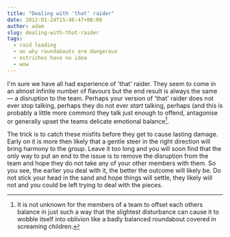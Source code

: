 ```yaml
---
title: "Dealing with 'that' raider"
date: 2012-01-24T15:46:47+00:00
author: adam
slug: dealing-with-that-raider
tags:
  - raid leading
  - on why roundabouts are dangerous
  - ostriches have no idea
  - wow
---
```


I'm sure we have all had experience of 'that' raider. They seem to come in an almost infinite number of flavours but the end result is always the same — a disruption to the team. Perhaps your version of 'that' raider does not ever stop talking, perhaps they do not ever _start_ talking, perhaps (and this is probably a little more common) they talk just enough to offend, antagonise or generally upset the teams delicate emotional balance[^1].

<!--more-->

The trick is to catch these misfits before they get to cause lasting damage. Early on it is more then likely that a gentle steer in the right direction will bring harmony to the group. Leave it too long and you will soon find that the only way to put an end to the issue is to remove the disruption from the team and hope they do not take any of your other members with them. So you see, the earlier you deal with it, the better the outcome will likely be. Do not stick your head in the sand and hope things will settle, they likely will not and you could be left trying to deal with the pieces.

[^1]: It is not unknown for the members of a team to offset each others balance in just such a way that the slightest disturbance can cause it to wobble itself into oblivion like a badly balanced roundabout covered in screaming children.